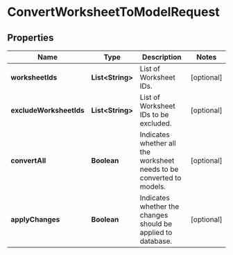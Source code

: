 

# ConvertWorksheetToModelRequest


## Properties

| Name | Type | Description | Notes |
|------------ | ------------- | ------------- | -------------|
|**worksheetIds** | **List&lt;String&gt;** | List of Worksheet IDs. |  [optional] |
|**excludeWorksheetIds** | **List&lt;String&gt;** | List of Worksheet IDs to be excluded. |  [optional] |
|**convertAll** | **Boolean** | Indicates whether all the worksheet needs to be converted to models. |  [optional] |
|**applyChanges** | **Boolean** | Indicates whether the changes should be applied to database. |  [optional] |




